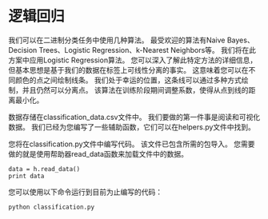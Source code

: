 # 逻辑回归
我们可以在二进制分类任务中使用几种算法。 最受欢迎的算法有Naive Bayes、Decision Trees、Logistic Regression、k-Nearest Neighbors等。 我们将在此方案中应用Logistic Regression算法。
您可以深入了解此特定方法的详细信息，但基本思想是基于我们的数据在标签上可线性分离的事实。 这意味着您可以在不同颜色的点之间绘制线条。
我们处于幸运的位置，这条线可以通过多种方式绘制，并且仍然可以分离点。 该算法在训练阶段期间调整系数，使得从点到线的距离最小化。

数据存储在classification_data.csv文件中。 我们要做的第一件事是阅读和可视化数据。 我们已经为您编写了一些辅助函数，它们可以在helpers.py文件中找到。

您将在classification.py文件中编写代码。 该文件已包含所需的包导入。 您需要做的就是使用帮助器read_data函数来加载文件中的数据。
```
data = h.read_data()
print data
```
您可以使用以下命令运行到目前为止编写的代码：
```
python classification.py
```


